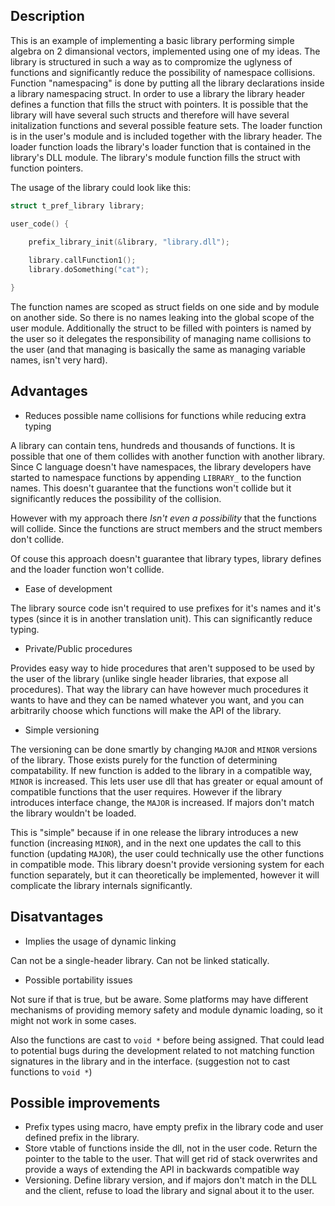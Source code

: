 ## Description

This is an example of implementing a basic library performing simple algebra on 2 dimansional vectors, implemented using one of my ideas. The library is structured in such a way as to compromize the uglyness of functions and significantly reduce the possibility of namespace collisions. Function "namespacing" is done by putting all the library declarations inside a library namespacing struct. In order to use a library the library header defines a function that fills the struct with pointers. It is possible that the library will have several such structs and therefore will have several initalization functions and several possible feature sets. The loader function is in the user's module and is included together with the library header. The loader function loads the library's loader function that is contained in the library's DLL module. The library's module function fills the struct with function pointers. 

The usage of the library could look like this:
```c
struct t_pref_library library;

user_code() {

    prefix_library_init(&library, "library.dll");
    
    library.callFunction1();
    library.doSomething("cat");

}

```

The function names are scoped as struct fields on one side and by module on another side. So there is no names leaking into the global scope of the user module. Additionally the struct to be filled with pointers is named by the user so it delegates the responsibility of managing name collisions to the user (and that managing is basically the same as managing variable names, isn't very hard).

## Advantages
- Reduces possible name collisions for functions while reducing extra typing

A library can contain tens, hundreds and thousands of functions. It is possible that one of them collides with another function with another library. Since C language doesn't have namespaces, the library developers have started to namespace functions by appending `LIBRARY_` to the function names. This doesn't guarantee that the functions won't collide but it significantly reduces the possibility of the collision.

However with my approach there *Isn't even a possibility* that the functions will collide. Since the functions are struct members and the struct members don't collide.

Of couse this approach doesn't guarantee that library types, library defines and the loader function won't collide. 

- Ease of development

The library source code isn't required to use prefixes for it's names and it's types (since it is in another translation unit). This can significantly reduce typing.

- Private/Public procedures

Provides easy way to hide procedures that aren't supposed to be used by the user of the library (unlike single header libraries, that expose all procedures). That way the library can have however much procedures it wants to have and they can be named whatever you want, and you can arbitrarily choose which functions will make the API of the library.

- Simple versioning

The versioning can be done smartly by changing `MAJOR` and `MINOR` versions of the library. Those exists purely for the function of determining compatability. If new function is added to the library in a compatible way, `MINOR` is increased. This lets user use dll that has greater or equal amount of compatible functions that the user requires. However if the library introduces interface change, the `MAJOR` is increased. If majors don't match the library wouldn't be loaded. 

This is "simple" because if in one release the library introduces a new function (increasing `MINOR`), and in the next one updates the call to this function (updating `MAJOR`), the user could technically use the other functions in compatible mode. This library doesn't provide versioning system for each function separately, but it can theoretically be implemented, however it will complicate the library internals significantly.

## Disatvantages

- Implies the usage of dynamic linking

Can not be a single-header library. Can not be linked statically.

- Possible portability issues

Not sure if that is true, but be aware. Some platforms may have different mechanisms of providing memory safety and module dynamic loading, so it might not work in some cases.

Also the functions are cast to `void *` before being assigned. That could lead to potential bugs during the development related to not matching function signatures in the library and in the interface. (suggestion not to cast functions to `void *`)


## Possible improvements

- Prefix types using macro, have empty prefix in the library code and user defined prefix in the library.
- Store vtable of functions inside the dll, not in the user code. Return the pointer to the table to the user. That will get rid of stack overwrites and provide a ways of extending the API in backwards compatible way
- Versioning. Define library version, and if majors don't match in the DLL and the client, refuse to load the library and signal about it to the user.